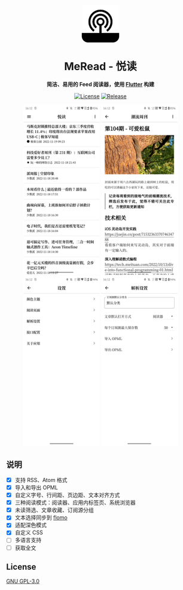 <div align='center'>
<img src='./assets/images/meread_round.png' alt='MeRead' width='100px'/>
<h1>MeRead - 悦读</h1>

</p>
<strong>简洁、易用的 Feed 阅读器，使用 <a href='https://flutter.dev' target='_blank'>Flutter</a> 构建</strong>
</p>

<p>
<a href="https://github.com/GVenusLeo/MeRead/blob/master/LICENSE"><img alt="License" src="https://img.shields.io/github/license/gvenusleo/meread"></a>
<a href="https://github.com/GVenusLeo/MeRead/releases"><img alt="Release" src="https://img.shields.io/github/v/release/gvenusleo/meread"></a>
</p>

<p>
<img alt="MeRead" src="./assets/images/app1.jpg" width="204">
<img alt="MeRead" src="./assets/images/app2.jpg" width="204">
<img alt="MeRead" src="./assets/images/app3.jpg" width="204">
<img alt="MeRead" src="./assets/images/app4.jpg" width="204">
</p>
</div>

## 说明

- [x] 支持 RSS、Atom 格式
- [x] 导入和导出 OPML
- [x] 自定义字号、行间距、页边距、文本对齐方式
- [x] 三种阅读模式：阅读器、应用内标签页、系统浏览器
- [x] 未读筛选、文章收藏、订阅源分组
- [x] 文本选择同步到 [flomo](https://flomoapp.com/)
- [x] 适配深色模式
- [x] 自定义 CSS
- [ ] 多语言支持
- [ ] 获取全文

## License

[GNU GPL-3.0](./LICENSE)
